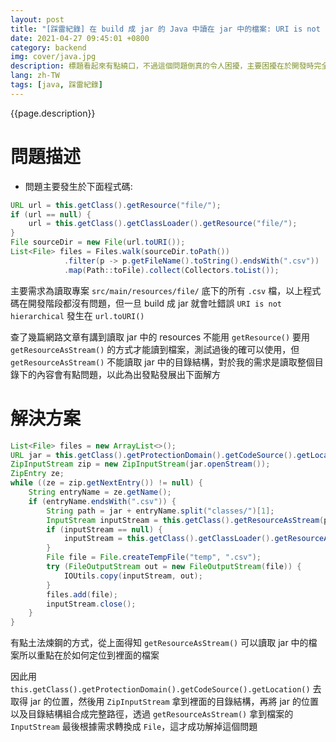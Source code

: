 ```yaml
---
layout: post
title: "[踩雷紀錄] 在 build 成 jar 的 Java 中讀在 jar 中的檔案: URI is not hierarchical"
date: 2021-04-27 09:45:01 +0800
category: backend
img: cover/java.jpg
description: 標題看起來有點繞口，不過這個問題倒真的令人困擾，主要困擾在於開發時完全沒有問題，但是到了 build 成 jar 之後，狀況才會出現，也造成要除錯十分麻煩，必須改完 code 然後 build 成 jar 才能確定問題，也沒辦法用 debugger
lang: zh-TW
tags: [java, 踩雷紀錄]
---
```


{{page.description}}

# 問題描述

+ 問題主要發生於下面程式碼:

```java
URL url = this.getClass().getResource("file/");
if (url == null) {
    url = this.getClass().getClassLoader().getResource("file/");
}
File sourceDir = new File(url.toURI());
List<File> files = Files.walk(sourceDir.toPath())
            .filter(p -> p.getFileName().toString().endsWith(".csv"))
            .map(Path::toFile).collect(Collectors.toList());
```

主要需求為讀取專案 `src/main/resources/file/` 底下的所有 `.csv` 檔，以上程式碼在開發階段都沒有問題，但一旦 build 成 jar 就會吐錯誤 `URI is not hierarchical` 發生在 `url.toURI()`


查了幾篇網路文章有講到讀取 jar 中的 resources 不能用 `getResource()` 要用 `getResourceAsStream()` 的方式才能讀到檔案，測試過後的確可以使用，但 `getResourceAsStream()` 不能讀取 jar 中的目錄結構，對於我的需求是讀取整個目錄下的內容會有點問題，以此為出發點發展出下面解方

# 解決方案

```java
List<File> files = new ArrayList<>();
URL jar = this.getClass().getProtectionDomain().getCodeSource().getLocation();
ZipInputStream zip = new ZipInputStream(jar.openStream());
ZipEntry ze;
while ((ze = zip.getNextEntry()) != null) {
    String entryName = ze.getName();
    if (entryName.endsWith(".csv")) {
        String path = jar + entryName.split("classes/")[1];
        InputStream inputStream = this.getClass().getResourceAsStream(path);
        if (inputStream == null) {
            inputStream = this.getClass().getClassLoader().getResourceAsStream(path);
        }
        File file = File.createTempFile("temp", ".csv");
        try (FileOutputStream out = new FileOutputStream(file)) {
            IOUtils.copy(inputStream, out);
        }
        files.add(file);
        inputStream.close();
    }
}
```

有點土法煉鋼的方式，從上面得知 `getResourceAsStream()` 可以讀取 jar 中的檔案所以重點在於如何定位到裡面的檔案

因此用 `this.getClass().getProtectionDomain().getCodeSource().getLocation()` 去取得 jar 的位置，然後用 `ZipInputStream` 拿到裡面的目錄結構，再將 jar 的位置以及目錄結構組合成完整路徑，透過 `getResourceAsStream()` 拿到檔案的 `InputStream` 最後根據需求轉換成 `File`，這才成功解掉這個問題